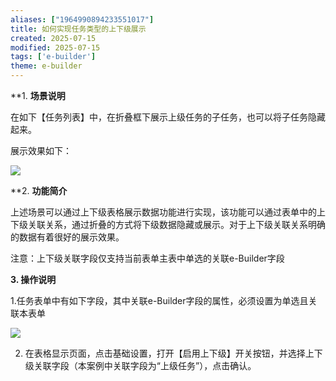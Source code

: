 ```yaml
---
aliases: ["1964990894233551017"]
title: 如何实现任务类型的上下级展示
created: 2025-07-15
modified: 2025-07-15
tags: ['e-builder']
theme: e-builder
---
```


**1. **场景说明**

在如下【任务列表】中，在折叠框下展示上级任务的子任务，也可以将子任务隐藏起来。

展示效果如下：

**![](https://myhelpdoc.oss-cn-heyuan.aliyuncs.com/mdimages/fae088820af7f1249c22b28e59fe274d.jpg)**

**2. **功能简介**

上述场景可以通过上下级表格展示数据功能进行实现，该功能可以通过表单中的上下级关联关系，通过折叠的方式将下级数据隐藏或展示。对于上下级关联关系明确的数据有着很好的展示效果。

注意：上下级关联字段仅支持当前表单主表中单选的关联e-Builder字段

**3. 操作说明**

1.任务表单中有如下字段，其中关联e-Builder字段的属性，必须设置为单选且关联本表单

![](https://myhelpdoc.oss-cn-heyuan.aliyuncs.com/mdimages/a91deaa458d2f822a70bcf1dea6323a8.jpg)

2. 在表格显示页面，点击基础设置，打开【启用上下级】开关按钮，并选择上下级关联字段（本案例中关联字段为“上级任务”），点击确认。

